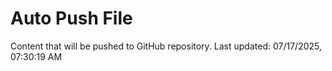 # Auto Push File

Content that will be pushed to GitHub repository.
Last updated: 07/17/2025, 07:30:19 AM